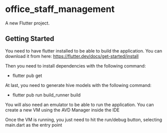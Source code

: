 # office_staff_management

A new Flutter project.

## Getting Started

You need to have flutter installed to be able to build the application. You can download it from here: https://flutter.dev/docs/get-started/install

Then you need to install dependencies with the following command:

- flutter pub get

At last, you need to generate hive models with the following command:

- flutter pub run build_runner build

You will also need an emulator to be able to run the application. You can create a new VM using the AVD Manager inside the IDE

Once the VM is running, you just need to hit the run/debug button, selecting main.dart as the entry point
